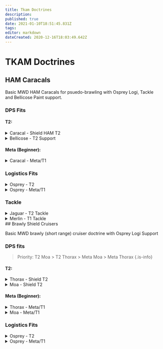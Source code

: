 ```yaml
---
title: Tkam Doctrines
description: 
published: true
date: 2021-01-10T18:51:45.831Z
tags: 
editor: markdown
dateCreated: 2020-12-16T18:03:49.642Z
---
```


# TKAM Doctrines

## HAM Caracals

Basic MWD HAM Caracals for psuedo-brawling with Osprey Logi, Tackle and Bellicose Paint support.

### DPS Fits

#### T2:

<details>
  <summary>Caracal - Shield HAM T2</summary>
[Caracal, Caracal fit]

Ballistic Control System II
Ballistic Control System II
Ballistic Control System II
Damage Control II

50MN Y-T8 Compact Microwarpdrive
Large F-S9 Regolith Compact Shield Extender
Large F-S9 Regolith Compact Shield Extender
Small Capacitor Booster II
Multispectrum Shield Hardener II

Heavy Assault Missile Launcher II
Heavy Assault Missile Launcher II
Heavy Assault Missile Launcher II
Heavy Assault Missile Launcher II
Heavy Assault Missile Launcher II

Medium Ancillary Current Router I
Medium EM Shield Reinforcer I
Medium Core Defense Field Extender I


Warrior II x2


Inferno Rage Heavy Assault Missile x2000
Mjolnir Rage Heavy Assault Missile x2000
Nova Rage Heavy Assault Missile x2000
Scourge Javelin Heavy Assault Missile x2000
Navy Cap Booster 400 x17
Caldari Navy Inferno Heavy Assault Missile x2000
Caldari Navy Mjolnir Heavy Assault Missile x2000
Caldari Navy Nova Heavy Assault Missile x2000
Caldari Navy Scourge Heavy Assault Missile x2000
Nanite Repair Paste x100
</details>

<details>
  <summary>Bellicose - T2 Support</summary>
[Bellicose, Bellicose fit]

Ballistic Control System II
Ballistic Control System II
Ballistic Control System II
Damage Control II

Target Painter II
50MN Quad LiF Restrained Microwarpdrive
Large Shield Extender II
Large Shield Extender II
Multispectrum Shield Hardener II

Rapid Light Missile Launcher II
Rapid Light Missile Launcher II
Rapid Light Missile Launcher II
Rapid Light Missile Launcher II

Medium EM Shield Reinforcer I
Medium Core Defense Field Extender I
Medium Core Defense Field Extender I


Inferno Fury Light Missile x2500
Mjolnir Fury Light Missile x2500
Nova Fury Light Missile x2500
Scourge Fury Light Missile x2500
Caldari Navy Inferno Light Missile x2500
Caldari Navy Mjolnir Light Missile x2500
Caldari Navy Nova Light Missile x2500
Caldari Navy Scourge Light Missile x2500
Nanite Repair Paste x100
</details>


#### Meta (Beginner):
<details>
  <summary>Caracal - Meta/T1</summary>
[Caracal, meta]

Ballistic Control System II
Ballistic Control System II
Ballistic Control System II
Damage Control II

50MN Quad LiF Restrained Microwarpdrive
Large F-S9 Regolith Compact Shield Extender
Large F-S9 Regolith Compact Shield Extender
Small Capacitor Booster II
Multispectrum Shield Hardener II

Prototype 'Arbalest' Heavy Assault Missile Launcher I
Prototype 'Arbalest' Heavy Assault Missile Launcher I
Prototype 'Arbalest' Heavy Assault Missile Launcher I
Prototype 'Arbalest' Heavy Assault Missile Launcher I
Prototype 'Arbalest' Heavy Assault Missile Launcher I

Medium Ancillary Current Router I
Medium EM Shield Reinforcer I
Medium Core Defense Field Extender I


Warrior II x2


Inferno Rage Heavy Assault Missile x2000
Mjolnir Rage Heavy Assault Missile x2000
Nova Rage Heavy Assault Missile x2000
Scourge Javelin Heavy Assault Missile x2000
Navy Cap Booster 400 x17
Caldari Navy Inferno Heavy Assault Missile x2000
Caldari Navy Mjolnir Heavy Assault Missile x2000
Caldari Navy Nova Heavy Assault Missile x2000
Caldari Navy Scourge Heavy Assault Missile x2000
Nanite Repair Paste x100
  </details>

### Logistics Fits

<details>
  <summary> Osprey - T2</summary>
 
[Osprey, Silent Moas]

Damage Control II
Reactor Control Unit II
F-89 Compact Signal Amplifier

Multispectrum Shield Hardener II
Large Shield Extender II
50MN Quad LiF Restrained Microwarpdrive
Large Shield Extender II
EM Shield Hardener II

Medium Murky Compact Remote Shield Booster
Medium Inductive Compact Remote Capacitor Transmitter
Medium Murky Compact Remote Shield Booster
Medium Inductive Compact Remote Capacitor Transmitter
Medium Murky Compact Remote Shield Booster

Medium Core Defense Field Extender I
Medium Core Defense Field Extender I
Medium Core Defense Field Extender I


Acolyte II x4

  
Nanite Repair Paste x100
  
</details>

<details>
  <summary>Osprey - Meta/T1</summary>
 [Osprey, Silent Moas no t2 ]
  
  
Damage Control II
Mark I Compact Reactor Control Unit
F-89 Compact Signal Amplifier

50MN Quad LiF Restrained Microwarpdrive
Large F-S9 Regolith Compact Shield Extender
Large F-S9 Regolith Compact Shield Extender
EM Shield Hardener II
Multispectrum Shield Hardener II

Medium Murky Compact Remote Shield Booster
Medium Inductive Compact Remote Capacitor Transmitter
Medium S95a Scoped Remote Shield Booster
Medium Inductive Compact Remote Capacitor Transmitter
Medium Murky Compact Remote Shield Booster

Medium Core Defense Field Extender I
Medium Core Defense Field Extender I
Medium Core Defense Field Extender I


Acolyte II x4


Nanite Repair Paste x100
 </details>

### Tackle
<details> 
  <summary> Jaguar - T2 Tackle </summary>
  [Jaguar, Jaguar]

Assault Damage Control II
Overdrive Injector System II
Vigor Compact Micro Auxiliary Power Core

Warp Scrambler II
5MN Quad LiF Restrained Microwarpdrive
Fleeting Compact Stasis Webifier
Multispectrum Shield Hardener II
Medium Shield Extender II

Small Energy Nosferatu II
[Empty High slot]
[Empty High slot]
[Empty High slot]

Small Kinetic Shield Reinforcer I
Small Explosive Shield Reinforcer I


Acolyte II x2
Warrior II x2


Nanite Repair Paste x100
  </details>

<details> 
  <summary> Merlin - T1 Tackle </summary>
  [Merlin, Merlin]

Damage Control II
Vigor Compact Micro Auxiliary Power Core
Overdrive Injector System II

5MN Quad LiF Restrained Microwarpdrive
Medium Shield Extender II
Warp Scrambler II
Stasis Webifier II

Small Knave Scoped Energy Nosferatu
Modal Light Neutron Particle Accelerator I
Modal Light Neutron Particle Accelerator I

Small EM Shield Reinforcer I
Small Thermal Shield Reinforcer I
Small EM Shield Reinforcer I


Caldari Navy Antimatter Charge S x2500
Nanite Repair Paste x50
  </details>
## Brawly Shield Cruisers

Basic MWD brawly (short range) cruiser doctrine with Osprey Logi Support



### DPS fits
> Priority: T2 Moa > T2 Thorax > Meta Moa > Meta Thorax
{.is-info}

#### T2:
<details>
  <summary>Thorax - Shield T2</summary>
[Thorax, Shield T2]

Magnetic Field Stabilizer II
Magnetic Field Stabilizer II
Magnetic Field Stabilizer II
IFFA Compact Damage Control
Overdrive Injector System II

50MN Quad LiF Restrained Microwarpdrive
Large Shield Extender II
Large Shield Extender II
Multispectrum Shield Hardener II

Heavy Ion Blaster II
Heavy Ion Blaster II
Heavy Ion Blaster II
Heavy Ion Blaster II
Heavy Ion Blaster II

Medium Core Defense Field Extender I
Medium Core Defense Field Extender I
Medium EM Shield Reinforcer I


Infiltrator II x5


Null M x1000
Void M x2500
Nanite Repair Paste x100
</details>

<details>
  <summary>Moa - Shield T2</summary>
 [Moa, SiCo Brawl Shield T2]

Magnetic Field Stabilizer II
Magnetic Field Stabilizer II
Magnetic Field Stabilizer II
Damage Control II

50MN Quad LiF Restrained Microwarpdrive
Large Shield Extender II
Large Shield Extender II
Multispectrum Shield Hardener II
Small Capacitor Booster II

Heavy Ion Blaster II
Heavy Ion Blaster II
Heavy Ion Blaster II
Heavy Ion Blaster II
Heavy Ion Blaster II

Medium Core Defense Field Extender I
Medium Core Defense Field Extender I
Medium EM Shield Reinforcer I


Acolyte II x3


Null M x1000
Void M x2500
Nanite Repair Paste x100
</details>

#### Meta (Beginner):
<details>
  <summary>Thorax - Meta/T1</summary>
[Thorax, SiCo Brawl Shield Meta Guns]

Magnetic Field Stabilizer II
Magnetic Field Stabilizer II
Magnetic Field Stabilizer II
Damage Control II
Overdrive Injector System II

50MN Quad LiF Restrained Microwarpdrive
Large Shield Extender II
Large Shield Extender II
Multispectrum Shield Hardener II

Modal Ion Particle Accelerator I
Modal Ion Particle Accelerator I
Modal Ion Particle Accelerator I
Modal Ion Particle Accelerator I
Modal Ion Particle Accelerator I

Medium Core Defense Field Extender I
Medium Core Defense Field Extender I
Medium EM Shield Reinforcer I


Infiltrator II x5


Caldari Navy Antimatter Charge M x2500
Caldari Navy Iron Charge M x1000
Nanite Repair Paste x100
  </details>
<details>
  <summary>Moa - Meta/T1 </summary>
  [Moa, SiCo Brawl Shield Meta guns]

Magnetic Field Stabilizer II
Magnetic Field Stabilizer II
Magnetic Field Stabilizer II
Damage Control II

50MN Quad LiF Restrained Microwarpdrive
Large Shield Extender II
Large Shield Extender II
Multispectrum Shield Hardener II
Small Capacitor Booster II

Modal Ion Particle Accelerator I
Modal Ion Particle Accelerator I
Modal Ion Particle Accelerator I
Modal Ion Particle Accelerator I
Modal Ion Particle Accelerator I

Medium Core Defense Field Extender I
Medium Core Defense Field Extender I
Medium EM Shield Reinforcer I


Acolyte II x3


Caldari Navy Antimatter Charge M x2500
Caldari Navy Iron Charge M x1000
Nanite Repair Paste x100
 </details>

### Logistics Fits

<details>
  <summary> Osprey - T2</summary>
 
[Osprey, Silent Moas]

Damage Control II
Reactor Control Unit II
F-89 Compact Signal Amplifier

Multispectrum Shield Hardener II
Large Shield Extender II
50MN Quad LiF Restrained Microwarpdrive
Large Shield Extender II
EM Shield Hardener II

Medium Murky Compact Remote Shield Booster
Medium Inductive Compact Remote Capacitor Transmitter
Medium Murky Compact Remote Shield Booster
Medium Inductive Compact Remote Capacitor Transmitter
Medium Murky Compact Remote Shield Booster

Medium Core Defense Field Extender I
Medium Core Defense Field Extender I
Medium Core Defense Field Extender I


Acolyte II x4

</details>

<details>
  <summary>Osprey - Meta/T1</summary>
 [Osprey, Silent Moas no t2 ]
Damage Control II
Mark I Compact Reactor Control Unit
F-89 Compact Signal Amplifier

50MN Quad LiF Restrained Microwarpdrive
Large F-S9 Regolith Compact Shield Extender
Large F-S9 Regolith Compact Shield Extender
EM Shield Hardener II
Multispectrum Shield Hardener II

Medium Murky Compact Remote Shield Booster
Medium Inductive Compact Remote Capacitor Transmitter
Medium S95a Scoped Remote Shield Booster
Medium Inductive Compact Remote Capacitor Transmitter
Medium Murky Compact Remote Shield Booster

Medium Core Defense Field Extender I
Medium Core Defense Field Extender I
Medium Core Defense Field Extender I


Acolyte II x4


Nanite Repair Paste x100


Nanite Repair Paste x100
 </details>